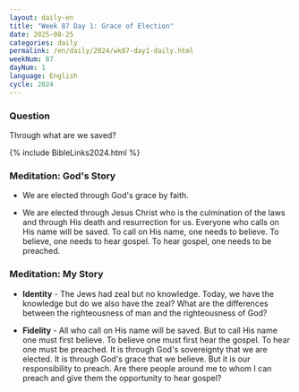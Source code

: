 ```yaml
---
layout: daily-en
title: "Week 87 Day 1: Grace of Election"
date: 2025-08-25
categories: daily
permalink: /en/daily/2024/wk87-day1-daily.html
weekNum: 87
dayNum: 1
language: English
cycle: 2024
---
```

### Question     
Through what are we saved?

{% include BibleLinks2024.html %} 

### Meditation: God's Story   
+ We are elected through God's grace by faith. 

+ We are elected through Jesus Christ who is the culmination of the laws and through His death and resurrection for us. Everyone who calls on His name will be saved. To call on His name, one needs to believe. To believe, one needs to hear gospel. To hear gospel, one needs to be preached. 

### Meditation: My Story   
+ **Identity** - The Jews had zeal but no knowledge. Today, we have the knowledge but do we also have the zeal? What are the differences between the righteousness of man and the righteousness of God? 

+ **Fidelity** - All who call on His name will be saved. But to call His name one must first believe. To believe one must first hear the gospel. To hear one must be preached. It is through God's sovereignty that we are elected. It is through God's grace that we believe. But it is our responsibility to preach. Are there people around me to whom I can preach and give them the opportunity to hear gospel?  
